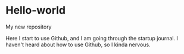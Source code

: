 # Hello-world
My new repository

Here I start to use Github, and I am going through the startup journal.
I haven't heard about how to use Github, so I kinda nervous.
